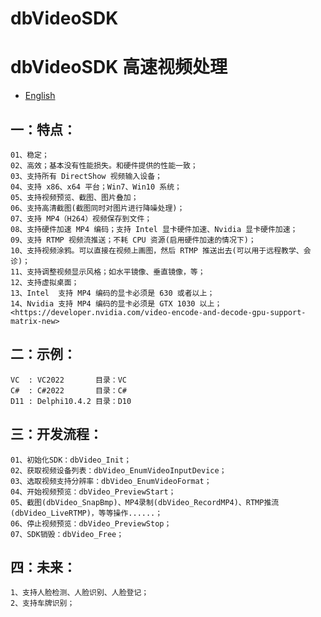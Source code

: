 dbVideoSDK
=============

# dbVideoSDK 高速视频处理

- [English](readme.md)

## 一：特点：
	01、稳定；
	02、高效；基本没有性能损失。和硬件提供的性能一致；
	03、支持所有 DirectShow 视频输入设备；
	04、支持 x86、x64 平台；Win7、Win10 系统；
	05、支持视频预览、截图、图片叠加；
	06、支持高清截图(截图同时对图片进行降噪处理)；
	07、支持 MP4（H264）视频保存到文件；
	08、支持硬件加速 MP4 编码；支持 Intel 显卡硬件加速、Nvidia 显卡硬件加速；
	09、支持 RTMP 视频流推送；不耗 CPU 资源(启用硬件加速的情况下)；
	10、支持视频涂鸦。可以直接在视频上画图，然后 RTMP 推送出去(可以用于远程教学、会诊)；
	11、支持调整视频显示风格；如水平镜像、垂直镜像，等；
	12、支持虚拟桌面；
	13、Intel  支持 MP4 编码的显卡必须是 630 或者以上；
	14、Nvidia 支持 MP4 编码的显卡必须是 GTX 1030 以上；
	<https://developer.nvidia.com/video-encode-and-decode-gpu-support-matrix-new>
    
## 二：示例：
	VC  : VC2022       目录：VC
	C#  : C#2022       目录：C#
	D11 : Delphi10.4.2 目录：D10

## 三：开发流程：
	01、初始化SDK：dbVideo_Init；
	02、获取视频设备列表：dbVideo_EnumVideoInputDevice；
	03、选取视频支持分辨率：dbVideo_EnumVideoFormat；
	04、开始视频预览：dbVideo_PreviewStart；
	05、截图(dbVideo_SnapBmp)、MP4录制(dbVideo_RecordMP4)、RTMP推流(dbVideo_LiveRTMP)，等等操作......；
	06、停止视频预览：dbVideo_PreviewStop；
	07、SDK销毁：dbVideo_Free；

## 四：未来：
	1、支持人脸检测、人脸识别、人脸登记；
	2、支持车牌识别；

